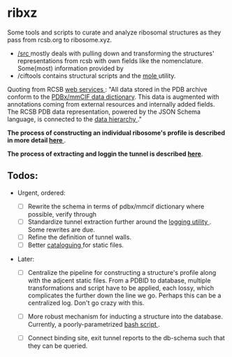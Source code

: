 # ribxz 

Some tools and scripts to curate and analyze ribosomal structures as they pass from rcsb.org to ribosome.xyz.

- [ /src ](/src/cli.ts) mostly deals with pulling down and transforming the structures' representations from rcsb with own fields like the nomenclature. Some(most) information provided by  
-   /ciftools contains structural scripts and the [ mole ](ciftools/mole/mole2/mole2.exe) utility.


Quoting from RCSB [ web services ](https://www.rcsb.org/docs/general-help/web-services-overview):
"All data stored in the PDB archive conform to the [PDBx/mmCIF data dictionary](https://mmcif.wwpdb.org/). This data is augmented with annotations coming from external resources and internally added fields. The RCSB PDB data representation, powered by the JSON Schema language, is connected to the [ data hierarchy ](https://data.rcsb.org/#data-organization)."

__The process of constructing an individual ribosome's profile is described in more detail [ here ](src/resources/StructureFromScratch.md)__.

__The process of extracting and loggin the tunnel is described [here](ciftools/TunnelScripts/TunnelExtraction.md)__.






## Todos:

- Urgent, ordered:
    - [ ] Rewrite the schema in terms of pdbx/mmcif dictionary where possible, verify through 
    - [ ] Standardize tunnel extraction further around the [ logging utility ](/ciftools/TunnelScripts/TunnelLog.py). Some rewrites are due. 
    - [ ] Refine the definition of tunnel walls.
    - [ ] Better [ cataloguing ](catalogue_static_files.py) for static files.

- Later:

    - [ ] Centralize the pipeline for constructing a structure's profile along with the adjcent static files. From a PDBID to database, multiple transformations and script have to be applied, each lossy, which complicates the further down the line we go. Perhaps this can be a centralized log. Don't go crazy with this.
    - [ ] More robust mechanism for inducting a structure into the database. Currently, a poorly-parametrized [ bash script ](/src/resources/cypher-tools/induct_struct.sh).
    - [ ] Connect binding site, exit tunnel reports  to the db-schema such that they can be queried.


